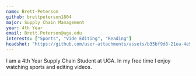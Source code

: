 ```yaml
---
name: Brett-Peterson
github: brettpeterson1804
major: Supply Chain Management
year: 4th Year
email: Brett.Peterson@uga.edu
interests: ["Sports", "Vide Editing", "Reading"]
headshot: "https://github.com/user-attachments/assets/b35bf9d8-21ea-4e9d-a5c7-1eca9f52aabe"
---
```

I am a 4th Year Supply Chain Student at UGA. In my free time I enjoy watching sports and editing videos.
